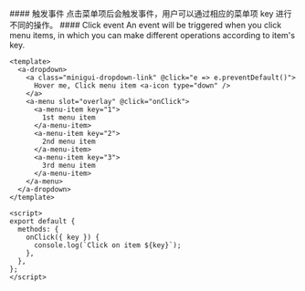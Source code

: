 <cn>
#### 触发事件
点击菜单项后会触发事件，用户可以通过相应的菜单项 key 进行不同的操作。
</cn>

<us>
#### Click event
An event will be triggered when you click menu items, in which you can make different operations according to item's key.
</us>

```vue
<template>
  <a-dropdown>
    <a class="minigui-dropdown-link" @click="e => e.preventDefault()">
      Hover me, Click menu item <a-icon type="down" />
    </a>
    <a-menu slot="overlay" @click="onClick">
      <a-menu-item key="1">
        1st menu item
      </a-menu-item>
      <a-menu-item key="2">
        2nd menu item
      </a-menu-item>
      <a-menu-item key="3">
        3rd menu item
      </a-menu-item>
    </a-menu>
  </a-dropdown>
</template>

<script>
export default {
  methods: {
    onClick({ key }) {
      console.log(`Click on item ${key}`);
    },
  },
};
</script>
```
